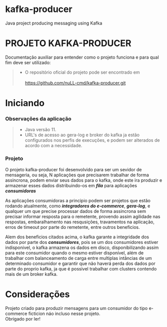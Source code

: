 # kafka-producer
 Java project producing messaging using Kafka
 
# PROJETO KAFKA-PRODUCER<br>
Documentação auxiliar para entender como o projeto funciona e para qual fim deve ser utilizado:

>* O repositório oficial do projeto pode ser encontrado em<br><br>
> <https://github.com/nuLL-cmd/kafka-producer.git>


# Iniciando

### Observações da aplicação
>* Java versão 11.
>* URL's de acesso ao gera-log e broker do kafka ja estão configurados nos perfis de execuções, e podem ser
alterados de acordo com a necessidade.

### Projeto
O projeto kafka-producer foi desenvolvido para ser um sevidor de mensageria, ou seja, N aplicações que precisarem trabalhar de forma assincrona, podem enviar seus dados para o kafka, onde este ira produzir e armazenar esses dados distribuindo-os em ***fila*** para aplicações ***consumidoras***

As aplicações consumidoras a principio podem ser projetos que estão rodando atualmente, como ***integradores do e-commerce***, ***gera-log***, e qualquer um que precise processar dados de forma assincrona sem precisar informar resposta para o remetente, provendo assim agilidade nas respostas, embaralhamento nas resqusições, travamentos na aplicação, erros de timeout por parte do remetente, entre outros beneficios.

Alem dos beneficios citados acima, o kafka garante a integridade dos dados por parte dos ***consumidores***, pois se um dos consumidores estiver indisponivel, o kafka armazena os dados em disco, disponibilizando assim para este consumidor quando o mesmo estiver disponível, além de trabalhar com balanceamento de carga entre multiplas intâncias de um determinado consumidor e garantir que não haverá perda dos dados por parte do proprio kafka, ja que é possivel trabalhar com clusters contendo mais de um broker kafka.

# Considerações
Projeto criado para produzir mensagens para um consumidor do tipo e-commerce ficticion náo incluso nesse projeto.<br>
Obrigado por ler!

